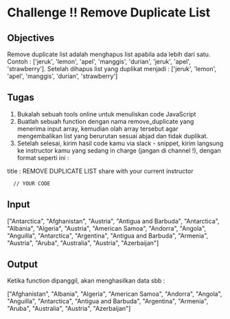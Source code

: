# Challenge !! Remove Duplicate List

## Objectives

Remove duplicate list adalah menghapus list apabila ada lebih dari satu. Contoh : ['jeruk', 'lemon', 'apel', 'manggis', 'durian', 'jeruk', 'apel', 'strawberry']. Setelah dihapus list yang duplikat menjadi : ['jeruk', 'lemon', 'apel', 'manggis', 'durian', 'strawberry']

## Tugas
1. Bukalah sebuah tools online untuk menuliskan code JavaScript
2. Buatlah sebuah function dengan nama remove_duplicate yang menerima input array, kemudian olah array tersebut agar mengembalikan list yang berurutan sesuai abjad dan tidak duplikat.
3. Setelah selesai, kirim hasil code kamu via slack - snippet, kirim langsung ke instructor kamu yang sedang in charge (jangan di channel !), dengan format seperti ini :

title : REMOVE DUPLICATE LIST
share with your current instructor
```
  // YOUR CODE
```

## Input
["Antarctica", "Afghanistan", "Austria", "Antigua and Barbuda", "Antarctica", "Albania", "Algeria", "Austria", "American Samoa", "Andorra", "Angola", "Anguilla", "Antarctica", "Argentina", "Antigua and Barbuda", "Armenia", "Austria", "Aruba", "Australia", "Austria", "Azerbaijan"]

## Output
Ketika function dipanggil, akan menghasilkan data sbb :

["Afghanistan", "Albania", "Algeria", "American Samoa", "Andorra", "Angola", "Anguilla", "Antarctica", "Antigua and Barbuda", "Argentina", "Armenia", "Aruba", "Australia", "Austria", "Azerbaijan"]
